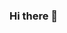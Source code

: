 ### Hi there 👋
<!--

- 🔭 I’m currently working on ... My personal pat projects
- 🌱 I’m currently learning ... coding without using storyboard or XIB files 
- 👯 I’m looking to collaborate on ... SWIFT
- 🤔 I’m looking for help with ... RxSwift, Combine
- 💬 Ask me about ... Anything
- 📫 How to reach me: ... aihan130.2013@gmail.com or telegram: @Khasenovv
- 😄 Pronouns: ...
- ⚡ Fun fact: ...
-->
